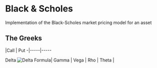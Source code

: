 # Black & Scholes
Implementation of the Black-Scholes market pricing model for an asset


## The Greeks

 |Call | Put
-|-----|-----

Delta ![Delta Formula](https://github.com/vandercijr/blacknscholes/images/delta_genform.svg)|
Gamma |
Vega |
Rho |
Theta |

